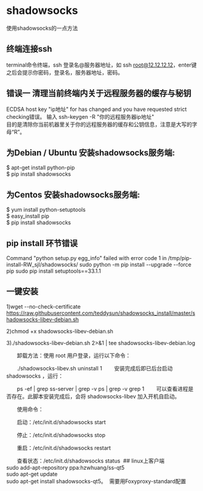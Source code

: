 # shadowsocks
使用shadowsocks的一点方法
## 终端连接ssh
terminal命令终端，ssh 登录名@服务器地址，如 ssh root@12.12.12.12，enter键之后会提示你密码，登录名，服务器地址，密码。
## 错误一 清理当前终端内关于远程服务器的缓存与秘钥
ECDSA host key "ip地址" for has changed and you have requested strict checking错误。
输入 ssh-keygen -R "你的远程服务器ip地址"    
目的是清除你当前机器里关于你的远程服务器的缓存和公钥信息，注意是大写的字母“R”。  
## 为Debian / Ubuntu 安装shadowsocks服务端:  
$ apt-get install python-pip  
$ pip install shadowsocks
## 为Centos 安装shadowsocks服务端:
$ yum install python-setuptools  
$ easy_install pip  
$ pip install shadowsocks
## pip install 环节错误  
Command "python setup.py egg_info" failed with error code 1 in /tmp/pip-install-RW_sjI/shadowsocks/
sudo python -m pip install --upgrade --force pip 
sudo pip install setuptools==33.1.1
## 一键安装
1)wget --no-check-certificate https://raw.githubusercontent.com/teddysun/shadowsocks_install/master/shadowsocks-libev-debian.sh  

2)chmod +x shadowsocks-libev-debian.sh  

3)./shadowsocks-libev-debian.sh 2>&1 | tee shadowsocks-libev-debian.log


　　卸载方法：使用 root 用户登录，运行以下命令：

　　./shadowsocks-libev.sh uninstall
1
　　安装完成后即已后台启动 shadowsocks ，运行：

　　ps -ef | grep ss-server | grep -v ps | grep -v grep
1
　　可以查看进程是否存在。此脚本安装完成后，会将 shadowsocks-libev 加入开机自启动。

　　使用命令：

　　启动：/etc/init.d/shadowsocks start

　　停止：/etc/init.d/shadowsocks stop

　　重启：/etc/init.d/shadowsocks restart

　　查看状态：/etc/init.d/shadowsocks status
  ## linux上客户端  
  sudo add-apt-repository ppa:hzwhuang/ss-qt5  
  sudo apt-get update  
  sudo apt-get install shadowsocks-qt5。
  需要用Foxyproxy-standard配置
